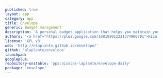 ```yaml
---
published: true
layout: app
category: app
title: Envelope
generic: Budget management
description: 'A personal budget application that helps you maintain your personal budget by using the tried-and-true envelope system. You designate spending categories (envelopes) and distribute your monthly income into them.'
authors: '<a href="https://plus.google.com/108189012221374960701">Nicolas Laplante</a>'
license: 'GPL v3'
web: 'http://nlaplante.github.io/envelope/'
github: 'nlaplante/envelope'
launchpad:
googleplus:
repository-unstable: 'ppa:nicolas-laplante/envelope-daily'
package: 'envelope'
---
```

